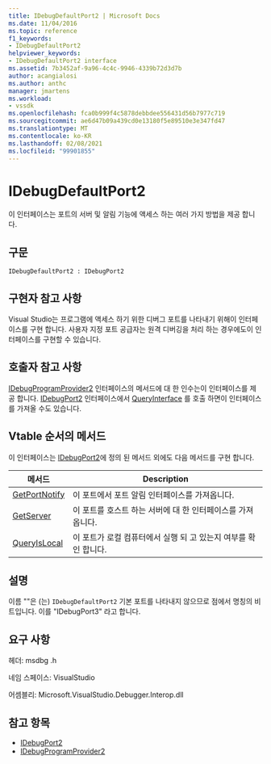 ```yaml
---
title: IDebugDefaultPort2 | Microsoft Docs
ms.date: 11/04/2016
ms.topic: reference
f1_keywords:
- IDebugDefaultPort2
helpviewer_keywords:
- IDebugDefaultPort2 interface
ms.assetid: 7b3452af-9a96-4c4c-9946-4339b72d3d7b
author: acangialosi
ms.author: anthc
manager: jmartens
ms.workload:
- vssdk
ms.openlocfilehash: fca0b999f4c5878debbdee556431d56b7977c719
ms.sourcegitcommit: ae6d47b09a439cd0e13180f5e89510e3e347fd47
ms.translationtype: MT
ms.contentlocale: ko-KR
ms.lasthandoff: 02/08/2021
ms.locfileid: "99901855"
---
```

# <a name="idebugdefaultport2"></a>IDebugDefaultPort2
이 인터페이스는 포트의 서버 및 알림 기능에 액세스 하는 여러 가지 방법을 제공 합니다.

## <a name="syntax"></a>구문

```
IDebugDefaultPort2 : IDebugPort2
```

## <a name="notes-for-implementers"></a>구현자 참고 사항
 Visual Studio는 프로그램에 액세스 하기 위한 디버그 포트를 나타내기 위해이 인터페이스를 구현 합니다. 사용자 지정 포트 공급자는 원격 디버깅을 처리 하는 경우에도이 인터페이스를 구현할 수 있습니다.

## <a name="notes-for-callers"></a>호출자 참고 사항
 [IDebugProgramProvider2](../../../extensibility/debugger/reference/idebugprogramprovider2.md) 인터페이스의 메서드에 대 한 인수는이 인터페이스를 제공 합니다. [IDebugPort2](../../../extensibility/debugger/reference/idebugport2.md) 인터페이스에서 [QueryInterface](/cpp/atl/queryinterface) 를 호출 하면이 인터페이스를 가져올 수도 있습니다.

## <a name="methods-in-vtable-order"></a>Vtable 순서의 메서드
 이 인터페이스는 [IDebugPort2](../../../extensibility/debugger/reference/idebugport2.md)에 정의 된 메서드 외에도 다음 메서드를 구현 합니다.

|메서드|Description|
|------------|-----------------|
|[GetPortNotify](../../../extensibility/debugger/reference/idebugdefaultport2-getportnotify.md)|이 포트에서 포트 알림 인터페이스를 가져옵니다.|
|[GetServer](../../../extensibility/debugger/reference/idebugdefaultport2-getserver.md)|이 포트를 호스트 하는 서버에 대 한 인터페이스를 가져옵니다.|
|[QueryIsLocal](../../../extensibility/debugger/reference/idebugdefaultport2-queryislocal.md)|이 포트가 로컬 컴퓨터에서 실행 되 고 있는지 여부를 확인 합니다.|

## <a name="remarks"></a>설명
 이름 ""은 (는) `IDebugDefaultPort2` 기본 포트를 나타내지 않으므로 점에서 명칭의 비트입니다. 이를 "IDebugPort3" 라고 합니다.

## <a name="requirements"></a>요구 사항
 헤더: msdbg .h

 네임 스페이스: VisualStudio

 어셈블리: Microsoft.VisualStudio.Debugger.Interop.dll

## <a name="see-also"></a>참고 항목
- [IDebugPort2](../../../extensibility/debugger/reference/idebugport2.md)
- [IDebugProgramProvider2](../../../extensibility/debugger/reference/idebugprogramprovider2.md)
